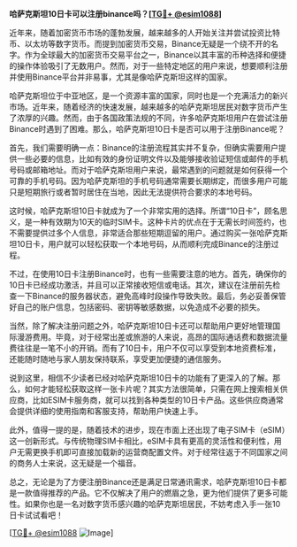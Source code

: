 **哈萨克斯坦10日卡可以注册binance吗？[[TG💪+ @esim1088](https://t.me/s/esim1088)]**

近年来，随着加密货币市场的蓬勃发展，越来越多的人开始关注并尝试投资比特币、以太坊等数字货币。而提到加密货币交易，Binance无疑是一个绕不开的名字。作为全球最大的加密货币交易平台之一，Binance以其丰富的币种选择和便捷的操作体验吸引了无数用户。然而，对于一些特定地区的用户来说，想要顺利注册并使用Binance平台并非易事，尤其是像哈萨克斯坦这样的国家。

哈萨克斯坦位于中亚地区，是一个资源丰富的国家，同时也是一个充满活力的新兴市场。近年来，随着经济的快速发展，越来越多的哈萨克斯坦居民对数字货币产生了浓厚的兴趣。然而，由于各国政策法规的不同，许多哈萨克斯坦用户在尝试注册Binance时遇到了困难。那么，哈萨克斯坦10日卡是否可以用于注册Binance呢？

首先，我们需要明确一点：Binance的注册流程其实并不复杂，但确实需要用户提供一些必要的信息，比如有效的身份证明文件以及能够接收验证短信或邮件的手机号码或邮箱地址。而对于哈萨克斯坦用户来说，最常遇到的问题就是如何获得一个可靠的手机号码。因为哈萨克斯坦的手机号码通常需要长期绑定，而很多用户可能只是短期旅行或者暂时居住在当地，因此无法提供符合要求的本地号码。

这时候，哈萨克斯坦10日卡就成为了一个非常实用的选择。所谓“10日卡”，顾名思义，是一种有效期为10天的临时SIM卡。这种卡片的优点在于无需长时间签约，也不需要提供过多个人信息，非常适合那些短期逗留的用户。通过购买一张哈萨克斯坦10日卡，用户就可以轻松获取一个本地号码，从而顺利完成Binance的注册过程。

不过，在使用10日卡注册Binance时，也有一些需要注意的地方。首先，确保你的10日卡已经成功激活，并且可以正常接收短信或电话。其次，建议在注册前先检查一下Binance的服务器状态，避免高峰时段操作导致失败。最后，务必妥善保管好自己的账户信息，包括密码、密钥等敏感数据，以免造成不必要的损失。

当然，除了解决注册问题之外，哈萨克斯坦10日卡还可以帮助用户更好地管理国际漫游费用。毕竟，对于经常出差或旅游的人来说，高昂的国际通话费和数据流量费往往是一笔不小的开销。而有了10日卡，用户不仅可以享受到本地资费标准，还能随时随地与家人朋友保持联系，享受更加便捷的通信服务。

说到这里，相信不少读者已经对哈萨克斯坦10日卡的功能有了更深入的了解。那么，如何才能轻松获取这样一张卡片呢？其实方法很简单，只需在网上搜索相关供应商，比如ESIM卡服务商，就可以找到各种类型的10日卡产品。这些供应商通常会提供详细的使用指南和客服支持，帮助用户快速上手。

此外，值得一提的是，随着技术的进步，现在市面上还出现了电子SIM卡（eSIM）这一创新形式。与传统物理SIM卡相比，eSIM卡具有更高的灵活性和便利性，用户无需更换手机即可直接加载新的运营商配置文件。对于经常往返于不同国家之间的商务人士来说，这无疑是一个福音。

总之，无论是为了方便注册Binance还是满足日常通讯需求，哈萨克斯坦10日卡都是一款值得推荐的产品。它不仅解决了用户的燃眉之急，更为他们提供了更多可能性。如果你也是一名对数字货币感兴趣的哈萨克斯坦居民，不妨考虑入手一张10日卡试试看吧！

[[TG💪+ @esim1088](https://t.me/s/esim1088) ![Image](https://i.postimg.cc/4NQfJmqS/Snipaste-2025-05-13-00-14-12.png)]